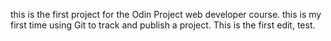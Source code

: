 this is the first project for the Odin Project web developer course. this is my first time using Git to track and publish a project.
This is the first edit, test.

